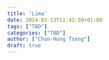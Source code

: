 ```yaml
---
title: 'Lima'
date: 2024-03-13T11:42:50+01:00
tags: ["TBD"]
categories: ["TBD"]
author: ["Chun-Hung Tseng"]
draft: true
---
```

